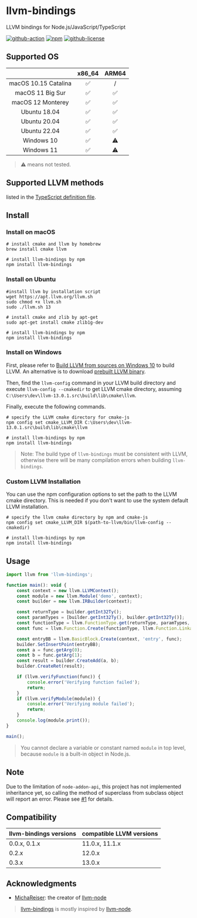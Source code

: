 # llvm-bindings

LLVM bindings for Node.js/JavaScript/TypeScript

[![github-action](https://img.shields.io/github/workflow/status/ApsarasX/llvm-bindings/Build?style=flat-square)](https://github.com/ApsarasX/llvm-bindings/actions)
[![npm](https://img.shields.io/npm/v/llvm-bindings?style=flat-square)](https://www.npmjs.com/package/llvm-bindings)
[![github-license](https://img.shields.io/github/license/ApsarasX/llvm-bindings?style=flat-square)](https://github.com/ApsarasX/llvm-bindings/blob/master/LICENSE)

## Supported OS

|  | x86_64 | ARM64 |
| :---: | :---: | :---: |
| macOS 10.15 Catalina | ✅ | / |
| macOS 11 Big Sur | ✅ | ✅ |
| macOS 12 Monterey | ✅ | ✅ |
| Ubuntu 18.04 | ✅ | ✅ |
| Ubuntu 20.04 | ✅ | ✅ |
| Ubuntu 22.04 | ✅ | ✅ |
| Windows 10 | ✅ | ⚠️ |
| Windows 11 | ✅ | ⚠️ |

> ⚠️ means not tested.

## Supported LLVM methods

listed in the [TypeScript definition file](./llvm-bindings.d.ts).

## Install

### Install on macOS

```shell
# install cmake and llvm by homebrew
brew install cmake llvm

# install llvm-bindings by npm
npm install llvm-bindings
```

### Install on Ubuntu

```shell
#install llvm by installation script
wget https://apt.llvm.org/llvm.sh
sudo chmod +x llvm.sh
sudo ./llvm.sh 13

# install cmake and zlib by apt-get
sudo apt-get install cmake zlib1g-dev

# install llvm-bindings by npm
npm install llvm-bindings
```

### Install on Windows

First, please refer to [Build LLVM from sources on Windows 10](https://github.com/ApsarasX/llvm-bindings/wiki/Build-LLVM-from-source-code-on-Windows-10) to build LLVM. An alternative is to download [prebuilt LLVM binary](https://github.com/ApsarasX/llvm-windows/releases).

Then, find the `llvm-config` command in your LLVM build directory and execute `llvm-config --cmakedir` to get LLVM cmake directory, assuming `C:\Users\dev\llvm-13.0.1.src\build\lib\cmake\llvm`.

Finally, execute the following commands.

```shell
# specify the LLVM cmake directory for cmake-js
npm config set cmake_LLVM_DIR C:\Users\dev\llvm-13.0.1.src\build\lib\cmake\llvm

# install llvm-bindings by npm
npm install llvm-bindings
```

> Note: The build type of `llvm-bindings` must be consistent with LLVM, otherwise there will be many compilation errors when building `llvm-bindings`.

### Custom LLVM Installation
You can use the npm configuration options to set the path to the LLVM cmake directory. This is needed if you don't want to use the system default LLVM installation.

```shell
# specify the llvm cmake directory by npm and cmake-js
npm config set cmake_LLVM_DIR $(path-to-llvm/bin/llvm-config --cmakedir)

# install llvm-bindings by npm
npm install llvm-bindings
```

## Usage

```javascript
import llvm from 'llvm-bindings';

function main(): void {
    const context = new llvm.LLVMContext();
    const module = new llvm.Module('demo', context);
    const builder = new llvm.IRBuilder(context);

    const returnType = builder.getInt32Ty();
    const paramTypes = [builder.getInt32Ty(), builder.getInt32Ty()];
    const functionType = llvm.FunctionType.get(returnType, paramTypes, false);
    const func = llvm.Function.Create(functionType, llvm.Function.LinkageTypes.ExternalLinkage, 'add', module);

    const entryBB = llvm.BasicBlock.Create(context, 'entry', func);
    builder.SetInsertPoint(entryBB);
    const a = func.getArg(0);
    const b = func.getArg(1);
    const result = builder.CreateAdd(a, b);
    builder.CreateRet(result);

    if (llvm.verifyFunction(func)) {
        console.error('Verifying function failed');
        return;
    }
    if (llvm.verifyModule(module)) {
        console.error('Verifying module failed');
        return;
    }
    console.log(module.print());
}

main();
```

> You cannot declare a variable or constant named `module` in top level, because `module` is a built-in object in Node.js.

## Note
Due to the limitation of `node-addon-api`, this project has not implemented inheritance yet, so calling the method of superclass from subclass object will report an error. Please see [#1](https://github.com/ApsarasX/llvm-bindings/issues/1) for details.

## Compatibility

| llvm-bindings versions  |  compatible LLVM versions |
| ------------ | ------------ |
|  0.0.x, 0.1.x |  11.0.x, 11.1.x |
|  0.2.x        |  12.0.x         |
|  0.3.x        |  13.0.x         |

## Acknowledgments
- [MichaReiser](https://github.com/MichaReiser): the creator of [llvm-node](https://github.com/MichaReiser/llvm-node)

> [llvm-bindings](https://github.com/ApsarasX/llvm-bindings) is mostly inspired by [llvm-node](https://github.com/MichaReiser/llvm-node).
